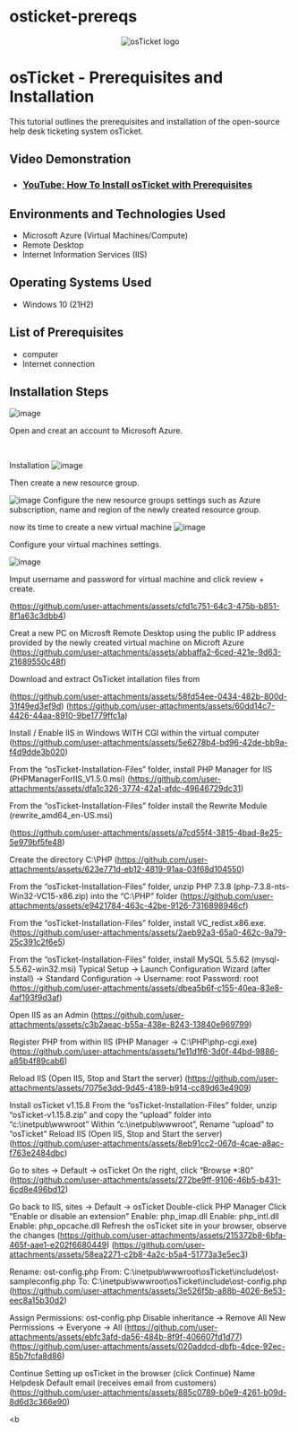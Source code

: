 # osticket-prereqs
<p align="center">
<img src="https://i.imgur.com/Clzj7Xs.png" alt="osTicket logo"/>
</p>

<h1>osTicket - Prerequisites and Installation</h1>
This tutorial outlines the prerequisites and installation of the open-source help desk ticketing system osTicket.<br />


<h2>Video Demonstration</h2>

- ### [YouTube: How To Install osTicket with Prerequisites](https://www.youtube.com)

<h2>Environments and Technologies Used</h2>

- Microsoft Azure (Virtual Machines/Compute)
- Remote Desktop
- Internet Information Services (IIS)

<h2>Operating Systems Used </h2>

- Windows 10</b> (21H2)

<h2>List of Prerequisites</h2>

- computer
- Internet connection


<h2>Installation Steps</h2>

![image](https://github.com/hughscode/osticket-prereqs/assets/147445518/f93981d0-89f9-40b1-8a60-f99c444b3f72)
<p>
Open and creat an account to Microsoft Azure.
</p>
<br />






Installation
 ![image](https://github.com/hughscode/osticket-prereqs/assets/147445518/79359a46-895f-498d-9125-4b408fa59f95)

<p>
Then create a new resource group.
  
![image](https://github.com/hughscode/osticket-prereqs/assets/147445518/fe95473c-fb08-4316-b2f4-4a8a1dbfb42c)
Configure the new resource groups settings such as Azure subscription, name and region of the newly created resource group.


now its time to create a new virtual machine
![image](https://github.com/hughscode/osticket-prereqs/assets/147445518/debf1236-2497-4175-a6ef-9294ff54fe08)


Configure your virtual machines settings.

![image](https://github.com/hughscode/osticket-prereqs/assets/147445518/d19968f3-ea49-464c-8c2e-7cbef8e7a6de)


Imput username and password for virtual machine and click review + create.

(https://github.com/user-attachments/assets/cfd1c751-64c3-475b-b851-8f1a63c3dbb4)


Creat a new PC on Microsft Remote Desktop using the public IP address provided by the newly created virtual machine on Microft Azure
(https://github.com/user-attachments/assets/abbaffa2-6ced-421e-9d63-21689550c48f)


Download and extract OsTicket intallation files from [
](https://docs.google.com/document/d/1DyjX8LeVU98LjhXO2t2K2F0aHywI2N9GD57T3taO5qo/edit?pli=1&tab=t.0)

(https://github.com/user-attachments/assets/58fd54ee-0434-482b-800d-31f49ed3ef9d)
(https://github.com/user-attachments/assets/60dd14c7-4426-44aa-8910-9be1779ffc1a)


Install / Enable IIS in Windows WITH CGI within the virtual computer
(https://github.com/user-attachments/assets/5e6278b4-bd96-42de-bb9a-f4d9dde3b020)


From the “osTicket-Installation-Files” folder, install PHP Manager for IIS (PHPManagerForIIS_V1.5.0.msi)
(https://github.com/user-attachments/assets/dfa1c326-3774-42a1-afdc-49646729dc31)


  From the “osTicket-Installation-Files” folder install the Rewrite Module (rewrite_amd64_en-US.msi)<p>
  (https://github.com/user-attachments/assets/a7cd55f4-3815-4bad-8e25-5e979bf5fe48)


Create the directory C:\PHP
(https://github.com/user-attachments/assets/623e771d-eb12-4819-91aa-03f68d104550)


From the “osTicket-Installation-Files” folder, unzip PHP 7.3.8 (php-7.3.8-nts-Win32-VC15-x86.zip) into the “C:\PHP” folder
(https://github.com/user-attachments/assets/e9421784-463c-42be-9126-7316898946cf)


From the “osTicket-Installation-Files” folder, install VC_redist.x86.exe.
(https://github.com/user-attachments/assets/2aeb92a3-65a0-462c-9a79-25c391c2f6e5)


From the “osTicket-Installation-Files” folder, install MySQL 5.5.62 (mysql-5.5.62-win32.msi)
Typical Setup ->
Launch Configuration Wizard (after install) ->
Standard Configuration ->
Username: root
Password: root
(https://github.com/user-attachments/assets/dbea5b6f-c155-40ea-83e8-4af193f9d3af)


Open IIS as an Admin
(https://github.com/user-attachments/assets/c3b2aeac-b55a-438e-8243-13840e969799)


Register PHP from within IIS (PHP Manager -> C:\PHP\php-cgi.exe)
(https://github.com/user-attachments/assets/1e11d1f6-3d0f-44bd-9886-a85b4f89cab6)


Reload IIS (Open IIS, Stop and Start the server)
(https://github.com/user-attachments/assets/7075e3dd-9d45-4189-b914-cc89d63e4909)


Install osTicket v1.15.8
From the “osTicket-Installation-Files” folder, unzip “osTicket-v1.15.8.zip” and copy the “upload” folder into “c:\inetpub\wwwroot”
Within “c:\inetpub\wwwroot”, Rename “upload” to “osTicket”
Reload IIS (Open IIS, Stop and Start the server)
(https://github.com/user-attachments/assets/8eb91cc2-067d-4cae-a8ac-f763e2484dbc)


Go to sites -> Default -> osTicket
On the right, click “Browse *:80”
(https://github.com/user-attachments/assets/272be9ff-9106-46b5-b431-6cd8e496bd12)


Go back to IIS, sites -> Default -> osTicket
Double-click PHP Manager
Click “Enable or disable an extension”
Enable: php_imap.dll
Enable: php_intl.dll
Enable: php_opcache.dll
Refresh the osTicket site in your browser, observe the changes
(https://github.com/user-attachments/assets/215372b8-6bfa-465f-aae1-e202f6680449)
(https://github.com/user-attachments/assets/58ea2271-c2b8-4a2c-b5a4-51773a3e5ec3)


Rename: ost-config.php
From: C:\inetpub\wwwroot\osTicket\include\ost-sampleconfig.php
To: C:\inetpub\wwwroot\osTicket\include\ost-config.php
(https://github.com/user-attachments/assets/3e526f5b-a88b-4026-8e53-eec8a15b30d2)


Assign Permissions: ost-config.php
Disable inheritance -> Remove All
New Permissions -> Everyone -> All
(https://github.com/user-attachments/assets/ebfc3afd-da56-484b-8f9f-406607fd1d77)
(https://github.com/user-attachments/assets/020addcd-dbfb-4dce-92ec-85b7fcfa8d86)


Continue Setting up osTicket in the browser (click Continue)
Name Helpdesk
Default email (receives email from customers)
(https://github.com/user-attachments/assets/885c0789-b0e9-4261-b09d-8d6d3c366e90)















</p>

<b
